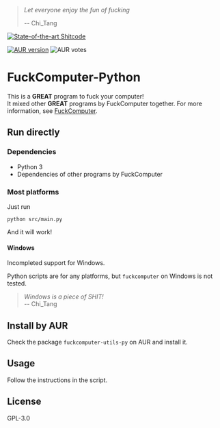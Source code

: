 > *Let everyone enjoy the fun of fucking*
> 
> -- Chi\_Tang

[![State-of-the-art Shitcode](https://img.shields.io/static/v1?label=State-of-the-art&message=Shitcode&color=7B5804)](https://github.com/trekhleb/state-of-the-art-shitcode)

[![AUR version](https://img.shields.io/aur/version/fuckcomputer-utils-py?style=flat-square)](https://aur.archlinux.org/packages/fuckcomputer-utils-py/) ![AUR votes](https://img.shields.io/aur/votes/fuckcomputer-utils-py?label=fuckcomputer-utils-py%20vote&style=flat-square)

# FuckComputer-Python
This is a **GREAT** program to fuck your computer!    
It mixed other **GREAT** programs by FuckComputer together.
For more information, see [FuckComputer](https://github.com/FuckComputer).

## Run directly
### Dependencies
- Python 3
- Dependencies of other programs by FuckComputer

### Most platforms
Just run

```shell
python src/main.py
```

And it will work!

#### Windows
Incompleted support for Windows.

Python scripts are for any platforms, but `fuckcomputer` on Windows is not tested.

> *Windows is a piece of SHIT!*  
> -- Chi\_Tang

## Install by AUR
Check the package `fuckcomputer-utils-py` on AUR and install it.

## Usage
Follow the instructions in the script.

## License
GPL-3.0
